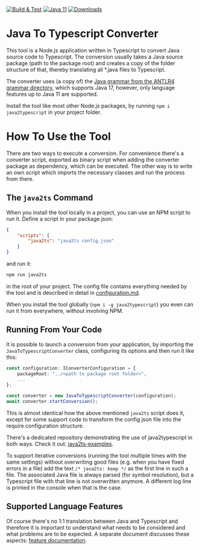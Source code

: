 [![Build & Test](https://github.com/mike-lischke/java2typescript/actions/workflows/nodejs.yml/badge.svg?branch=master)](https://github.com/mike-lischke/java2typescript/actions/workflows/nodejs.yml)
[![Java 11](https://img.shields.io/badge/java-11-4c7e9f.svg)](http://java.oracle.com) [![Downloads](https://img.shields.io/npm/dw/java2typescript?color=blue)](https://www.npmjs.com/package/java2typescript)

# Java To Typescript Converter

This tool is a Node.js application written in Typescript to convert Java source code to Typescript. The conversion usually takes a Java source package (path to the package root) and creates a copy of the folder structure of that, thereby translating all *.java files to Typescript.

The converter uses (a copy of) the [Java grammar from the ANTLR4 grammar directory](https://github.com/antlr/grammars-v4/tree/master/java/java), which supports Java 17, however, only language features up to Java 11 are supported.

Install the tool like most other Node.js packages, by running `npm i java2typescript` in your project folder.

# How To Use the Tool

There are two ways to execute a conversion. For convenience there's a converter script, exported as binary script when adding the converter package as dependency, which can be executed. The other way is to write an own script which imports the necessary classes and run the process from there.

## The `java2ts` Command

When you install the tool locally in a project, you can use an NPM script to run it. Define a script in your package.json:

```json
{
    "scripts": {
        "java2ts": "java2ts config.json"
    }
}
```

and run it:

```bash
npm run java2ts
```

in the root of your project. The config file contains everything needed by the tool and is described in detail in [configuration.md](doc/configuration.md).

When you install the tool globally (`npm i -g java2typescript`) you even can run it from everywhere, without involving NPM.

## Running From Your Code

It is possible to launch a conversion from your application, by importing the `JavaToTypescriptConverter` class, configuring its options and then run it like this:

```typescript
const configuration: IConverterConfiguration = {
    packageRoot: "../<path to package root folder>",
    ...
};

const converter = new JavaToTypescriptConverter(configuration);
await converter.startConversion();
```

This is almost identical how the above mentioned `java2ts` script does it, except for some support code to transform the config json file into the require configuration structure.

There's a dedicated repository demonstrating the use of java2typescript in both ways. Check it out: [java2ts-examples](https://github.com/mike-lischke/java2ts-examples).

To support iterative conversions (running the tool multiple times with the same settings) without overwriting good files (e.g. when you have fixed errors in a file) add the text `/* java2ts: keep */` as the first line in such a file. The associated Java file is always parsed (for symbol resolution), but a Typescript file with that line is not overwritten anymore. A different log line is printed in the console when that is the case.

## Supported Language Features

Of course there's no 1:1 translation between Java and Typescript and therefore it is important to understand what needs to be considered and what problems are to be expected. A separate document discusses these aspects: [feature documentation](doc/features.md).
